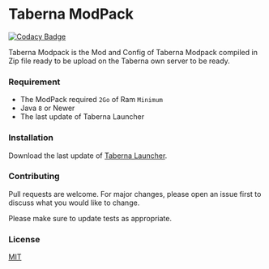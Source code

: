 # Taberna ModPack

[![Codacy Badge](https://api.codacy.com/project/badge/Grade/26714707da14451982c12077cd7764f1)](https://app.codacy.com/manual/yoann.2001/Taberna-ModPack?utm_source=github.com&utm_medium=referral&utm_content=yoannbt2001/Taberna-ModPack&utm_campaign=Badge_Grade_Settings)

Taberna Modpack is the Mod and Config of Taberna Modpack compiled in Zip file ready to be upload on the Taberna own server to be ready.

### Requirement 

- The ModPack required `2Go` of Ram `Minimum`
- Java `8` or Newer
- The last update of Taberna Launcher



### Installation

Download the last update of [Taberna Launcher](https://github.com/yoannbt2001/Taberna-ModPack/releases/latest).



### Contributing
Pull requests are welcome. For major changes, please open an issue first to discuss what you would like to change.

Please make sure to update tests as appropriate.



### License
[MIT](https://choosealicense.com/licenses/mit/)
